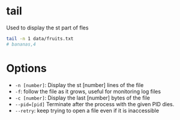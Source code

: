 # tail

Used to display the st part of fles

```bash
tail -n 1 data/fruits.txt
# bananas,4
```


# Options

- `-n [number]`: Display the st [number] lines of the file
- `-f`: follow the file as it grows, useful for monitoring log files
- `-c [number]`: Display the last [number] bytes of the file
- `--pid=[pid]` Terminate after the process with the given PID dies.
- `--retry`: keep trying to open a file even if it is inaccessible
